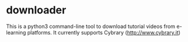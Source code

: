 # downloader
This is a python3 command-line tool to download tutorial videos from e-learning platforms. It currently supports Cybrary (http://www.cybrary.it)
